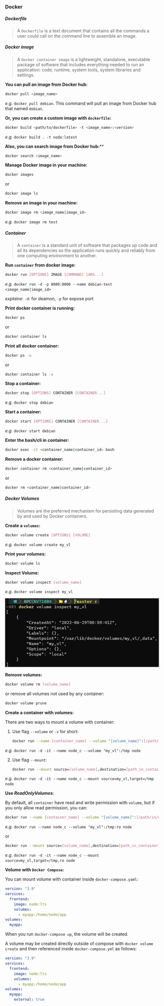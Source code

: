 ### Docker

##### Dockerfile

> A `Dockerfile` is a text document that contains all the commands a user could call on the command line to assemble an image.

##### Docker image

> A `Docker container image` is a lightweight, standalone, executable package of software that includes everything needed to run an application: code, runtime, system tools, system libraries and settings.

**You can pull an image from Docker hub:**

```bash
docker pull <image_name>
```

*e.g.* `docker pull debian`. This command will pull an image from Docker hub that named `debian`.

**Or, you can create a custom image with `dockerfile`:**

```bash
docker build <path/to/dockerfile> -t <image_name>:<version>
```

*e.g.* `docker build . -t node:latest`

**Also, you can search image from Docker hub:****

```bash
docker search <image_name>
```

**Manage Docker image in your machine:**

```bash
docker images
```

or

```bash
docker image ls
```

**Remove an image in your machine:**

```bash
docker image rm <image_name|image_id>
```

*e.g.* `docker image rm test`

##### Container

> A `container` is a standard unit of software that packages up code and all its dependencies so the application runs quickly and reliably from one computing environment to another.

**Run `container` from docker image:**

```bash
docker run [OPTIONS] IMAGE [COMMAND] [ARG...]
```

*e.g.* `docker run -d -p 8000:8000 --name debian-test <image_name|image_id>`

*explaine:* `-d`: for deamon, `-p` for expose port

**Print  docker container is running:**

```bash
docker ps
```

or

```bash
docker container ls
```

**Print all docker container:**

```bash
docker ps -a
```

or

```bash
docker container ls -a
```

**Stop a container:**

```bash
docker stop [OPTIONS] CONTAINER [CONTAINER...]
```

*e.g.* `docker stop debian`

**Start a container:**

```bash
docker start [OPTIONS] CONTAINER [CONTAINER...]
```

*e.g.* `docker start debian`

**Enter the bash/cli in container:**

```bash
docker exec -it <container_name|container_id> bash
```

**Remove a docker container:**

```bash
docker container rm <container_name|container_id>
```

or

```bash
docker rm <container_name|container_id>
```

##### Docker Volumes

> Volumes are the preferred mechanism for persisting data generated by and used by Docker containers.

**Create a `volumes`:**

```bash
docker volume create [OPTIONS] [VOLUME]
```

*e.g.* `docker volume create my_vl`

**Print your volumes:**

```bash
docker volume ls
```

**Inspect Volume:**

```bash
docker volume inspect [volume_name]
```

*e.g.* `docker volume inspect my_vl`

<img src="images/docker_inspect_volume.png" title="" alt="a" data-align="center">

**Remove volumes:**

```bash
docker volume rm [volume_name]
```

or remove all volumes not used by any container:

```bash
docker volume prune
```

**Create a container with volumes:**

There are two ways to mount a volume with container:

1. Use flag `--volume` or `-v` for short:
   
   ```bash
   docker run --name [container_name] --volume "[volume_name]":[/path/in/container] [docker_image]
   ```

*e.g.* `docker run -d -it --name node_c --volume "my_vl":/tmp node`

2. Use flag `--mount`:
   
   ```bash
   docker run --mount source=[volume_name],destination=[path_in_container] [docker_image]
   ```

*e.g.* `docker run -d -it --name node_c --mount source=my_vl,target=/tmp node`

**Use *ReadOnlyVolumes***:

By default, all `container` have read and write permission with `volume`, but if you only allow read permission, you can:

```bash
docker run --name [container_name] --volume "[volume_name]":[/path/in/container]:ro [docker_image]
```

*e.g.* `docker run --name node_c --volume "my_vl":/tmp:ro node`

or

```bash
docker run --mount source=[volume_name],destination=[path_in_container],ro [docker_image]
```

*e.g.* `docker run -d -it --name node_c --mount source=my_vl,target=/tmp,ro node`

**Volume with `Docker Compose`:**

You can mount volume with container inside `docker-compose.yaml`:

```yaml
version: "3.9"
services:
  frontend:
    image: node:lts
    volumes:
      - myapp:/home/node/app
volumes:
  myapp:
```

When you run `docker-compose up`, the volume will be created.

A volume may be created directly outside of compose with `docker volume create` and then referenced inside `docker-compose.yml` as follows: 

```yaml
version: "3.9"
services:
  frontend:
    image: node:lts
    volumes:
      - myapp:/home/node/app
volumes:
  myapp:
    external: true
```
